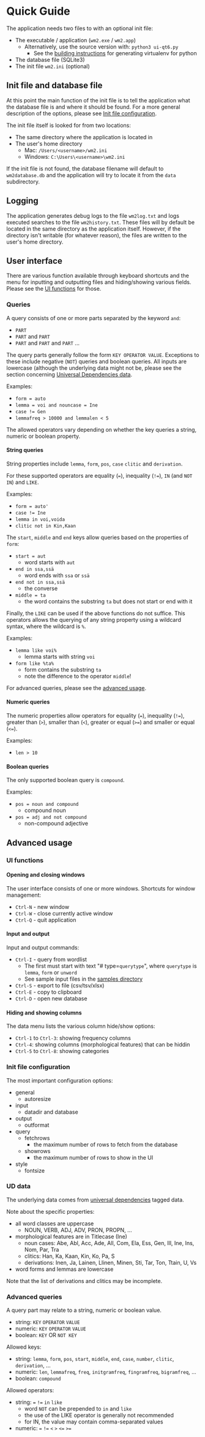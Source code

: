 # Quick Guide

The application needs two files to with an optional init file:
 - The executable / application (`wm2.exe` / `wm2.app`)
   - Alternatively, use the source version with: `python3 ui-qt6.py`
     - See the [building instructions](BUILDING.md) for generating virtualenv for python
 - The database file (SQLite3)
 - The init file `wm2.ini` (optional)

## Init file and database file

At this point the main function of the init file is to tell the application what the database file is and where it should be found. For a more general description of the options, please see [Init file configuration](#init-file-configuration).

The init file itself is looked for from two locations:
 - The same directory where the application is located in
 - The user's home directory
   - Mac: `/Users/<username>/wm2.ini`
   - Windows: `C:\Users\<username>\wm2.ini`

If the init file is not found, the database filename will default to `wm2database.db` and
the application will try to locate it from the `data` subdirectory.

## Logging

The application generates debug logs to the file `wm2log.txt` and logs executed searches to the file `wm2history.txt`. These files will by default be located in the same directory as the application itself. However, if the directory isn't writable (for whatever reason), the files are written to the user's home directory.

## User interface

There are various function available through keyboard shortcuts and the menu for inputting and outputting files and hiding/showing various fields.
Please see the [UI functions](#ui-functions) for those.

### Queries

A query consists of one or more parts separated by the keyword `and`:
 - `PART`
 - `PART` and `PART`
 - `PART` and `PART` and `PART` ...

The query parts  generally follow the form `KEY OPERATOR VALUE`. Exceptions to these include negative (`NOT`) queries and boolean queries.
All inputs are lowercase (although the underlying data might not be, please see the section concerning [Universal Dependencies data](#ud-data).

Examples:
 - `form = auto`
 - `lemma = voi and nouncase = Ine`
 - `case != Gen`
 - `lemmafreq > 10000 and lemmalen < 5`

The allowed operators vary depending on whether the key queries a string, numeric or boolean property.

#### String queries

String properties include `lemma`, `form`, `pos`, `case` `clitic` and `derivation`.

For these supported operators are equality (`=`), inequality (`!=`), `IN` (and `NOT IN`) and `LIKE`.

Examples:
 - `form = auto'`
 - `case != Ine`
 - `lemma in voi,voida`
 - `clitic not in Kin,Kaan`

The `start`, `middle` and `end` keys allow queries based on the properties of `form`:
 - `start = aut`
   - word starts with `aut`
 - `end in ssa,ssä`
   - word ends with `ssa` or `ssä`
 - `end not in ssa,ssä`
   - the converse
 - `middle = ta`
   - the word contains the substring `ta` but does not start or end with it

Finally, the `LIKE` can be used if the above functions do not suffice.
This operators allows the querying of any string property using a wildcard syntax, where the wildcard is `%`.

Examples:
 - `lemma like voi%`
   - lemma starts with string `voi`
 - `form like %ta%`
   - form contains the substring `ta`
   - note the difference to the operator `middle`!

For advanced queries, please see the [advanced usage](#advanced-queries).

#### Numeric queries

The numeric properties allow operators for equality (`=`), inequality (`!=`), greater than (`>`), smaller than (`<`), greater or equal (`>=`) and smaller or equal (`<=`).

Examples:
 - `len > 10`

#### Boolean queries

The only supported boolean query is `compound`.

Examples:
 - `pos = noun and compound`
   - compound noun
 - `pos = adj and not compound`
   - non-compound adjective

## Advanced usage

###  UI functions

#### Opening and closing windows

The user interface consists of one or more windows. Shortcuts for window management:
  - `Ctrl-N` - new window
  - `Ctrl-W` - close currently active window
  - `Ctrl-Q` - quit application

#### Input and output

Input and output commands:
  - `Ctrl-I` - query from wordlist
    - The first must start with text "# type=`querytype`", where `querytype` is `lemma`, `form` or `unword`
    - See sample input files in the [samples directory](samples/)
  - `Ctrl-S` - export to file (csv/tsv/xlsx)
  - `Ctrl-E` - copy to clipboard
  - `Ctrl-D` - open new database

#### Hiding and showing columns

The data menu lists the various column hide/show options:
 - `Ctrl-1` to `Ctrl-3`: showing frequency columns
 - `Ctrl-4`: showing columns (morphological features) that can be hiddin
 - `Ctrl-5` to `Ctrl-8`: showing categories

### Init file configuration

The most important configuration options:
 - general
   - autoresize
 - input
   - datadir and database
 - output
   - outformat
 - query
   - fetchrows
     - the maximum number of rows to fetch from the database
   - showrows
     - the maximum number of rows to show in the UI
 - style
   - fontsize

### UD data

The underlying data comes from [universal dependencies](https://universaldependencies.org/fi/) tagged data.

Note about the specific properties:
 - all word classes are uppercase
   - NOUN, VERB, ADJ, ADV, PRON, PROPN, ...
 - morphological features are in Titlecase (Ine)
   - noun cases: Abe, Abl, Acc, Ade, All, Com, Ela, Ess, Gen, Ill, Ine, Ins, Nom, Par, Tra
   - clitics: Han, Ka, Kaan, Kin, Ko, Pa, S
   - derivations: Inen, Ja, Lainen, Llinen, Minen, Sti, Tar, Ton, Ttain, U, Vs
 - word forms and lemmas are lowercase

Note that the list of derivations and clitics may be incomplete.

### Advanced queries

A query part may relate to a string, numeric or boolean value.
 - string: `KEY` `OPERATOR` `VALUE`
 - numeric: `KEY` `OPERATOR` `VALUE`
 - boolean: `KEY` OR `NOT KEY`

Allowed keys:
 - string: `lemma`, `form`, `pos`, `start`, `middle`, `end`, `case`, `number`, `clitic`, `derivation`, ...
 - numeric: `len`, `lemmafreq`, `freq`, `initgramfreq`, `fingramfreq`, `bigramfreq`, ...
 - boolean: `compound`

Allowed operators:
 - string: `=` `!=` `in` `like`
   - word `NOT` can be prepended to `in` and `like`
   - the use of the LIKE operator is generally not recommended
   - for IN, the value may contain comma-separated values
 - numeric: `=` `!=` `<` `>` `<=` `>=`


